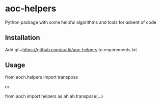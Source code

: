 # aoc-helpers
Python package with some helpful algorithms and tools for advent of code

## Installation
Add git+https://github.com/auttij/aoc-helpers to requirements.txt

## Usage
from aoch.helpers import transpose

or

from aoch import helpers as ah
ah.transpose(...)